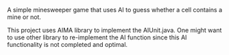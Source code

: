 A simple minesweeper game that uses AI to guess whether a cell contains a mine or not.

This project uses AIMA library to implement the AIUnit.java.
One might want to use other library to re-implement the AI function since this AI functionality is not completed and optimal.
